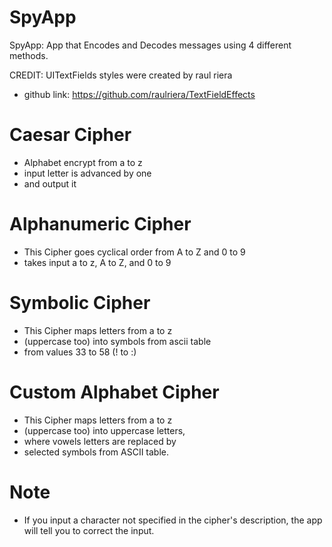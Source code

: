 # SpyApp

SpyApp: App that Encodes and Decodes messages using 4 different methods.

 CREDIT: UITextFields styles were created by raul riera
 * github link: https://github.com/raulriera/TextFieldEffects
 
 
 # Caesar Cipher
 
  * Alphabet encrypt from a to z
  * input letter is advanced by one
  * and output it
  
  
# Alphanumeric Cipher

 * This Cipher goes cyclical order from A to Z and 0 to 9
 * takes input a to z, A to Z, and 0 to 9
 
 
# Symbolic Cipher

 * This Cipher maps letters from a to z
 * (uppercase too) into symbols from ascii table
 * from values 33 to 58 (! to :)
 
 
# Custom Alphabet Cipher

 * This Cipher maps letters from a to z
 * (uppercase too) into uppercase letters,
 * where vowels letters are replaced by
 * selected symbols from ASCII table.
 
 
 # Note
 - If you input a character not specified in the cipher's description,
 the app will tell you to correct the input.
